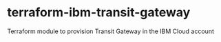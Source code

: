 # terraform-ibm-transit-gateway
Terraform module to provision Transit Gateway in the IBM Cloud account
